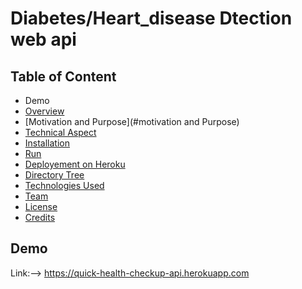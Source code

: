 # Diabetes/Heart_disease Dtection web api
## Table of Content
* Demo
* [Overview](#overview)
* [Motivation and Purpose](#motivation and Purpose)
* [Technical Aspect](#technical-aspect)
* [Installation](#installation) 
* [Run](#run)
* [Deployement on Heroku](#deployement-on-heroku)
* [Directory Tree](#directory-tree)
* [Technologies Used](#technologies-used)
* [Team](#team)
* [License](#license)
* [Credits](#credits)

## Demo
Link:--> https://quick-health-checkup-api.herokuapp.com
